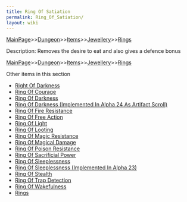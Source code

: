 ```yaml
---
title: Ring Of Satiation
permalink: Ring_Of_Satiation/
layout: wiki
---
```


[MainPage](/keeperrl_wiki/ "wikilink")>>[Dungeon](/keeperrl_wiki/Dungeon "wikilink")>>[Items](/keeperrl_wiki/Items "wikilink")>>[Jewellery](/keeperrl_wiki/Jewellery "wikilink")>>[Rings](/keeperrl_wiki/Rings "wikilink")

 Description: Removes the desire to eat and also gives a defence bonus

[MainPage](/keeperrl_wiki/ "wikilink")>>[Dungeon](/keeperrl_wiki/Dungeon "wikilink")>>[Items](/keeperrl_wiki/Items "wikilink")>>[Jewellery](/keeperrl_wiki/Jewellery "wikilink")>>[Rings](/keeperrl_wiki/Rings "wikilink")

Other items in this section
-    [Right Of Darkness](/keeperrl_wiki/Right_Of_Darkness "wikilink")
-    [Ring Of Courage](/keeperrl_wiki/Ring_Of_Courage "wikilink")
-    [Ring Of Darkness](/keeperrl_wiki/Ring_Of_Darkness "wikilink")
-    [Ring Of Darkness (Implemented In Alpha 24 As Artifact Scroll)](/keeperrl_wiki/Ring_Of_Darkness_(Implemented_In_Alpha_24_As_Artifact_Scroll) "wikilink")
-    [Ring Of Fire Resistance](/keeperrl_wiki/Ring_Of_Fire_Resistance "wikilink")
-    [Ring Of Free Action](/keeperrl_wiki/Ring_Of_Free_Action "wikilink")
-    [Ring Of Light](/keeperrl_wiki/Ring_Of_Light "wikilink")
-    [Ring Of Looting](/keeperrl_wiki/Ring_Of_Looting "wikilink")
-    [Ring Of Magic Resistance](/keeperrl_wiki/Ring_Of_Magic_Resistance "wikilink")
-    [Ring Of Magical Damage](/keeperrl_wiki/Ring_Of_Magical_Damage "wikilink")
-    [Ring Of Poison Resistance](/keeperrl_wiki/Ring_Of_Poison_Resistance "wikilink")
-    [Ring Of Sacrificial Power](/keeperrl_wiki/Ring_Of_Sacrificial_Power "wikilink")
-    [Ring Of Sleeplessness](/keeperrl_wiki/Ring_Of_Sleeplessness "wikilink")
-    [Ring Of Sleeplessness (Implemented In Alpha 23)](/keeperrl_wiki/Ring_Of_Sleeplessness_(Implemented_In_Alpha_23) "wikilink")
-    [Ring Of Stealth](/keeperrl_wiki/Ring_Of_Stealth "wikilink")
-    [Ring Of Trap Detection](/keeperrl_wiki/Ring_Of_Trap_Detection "wikilink")
-    [Ring Of Wakefulness](/keeperrl_wiki/Ring_Of_Wakefulness "wikilink")
-    [Rings](/keeperrl_wiki/Rings "wikilink")
